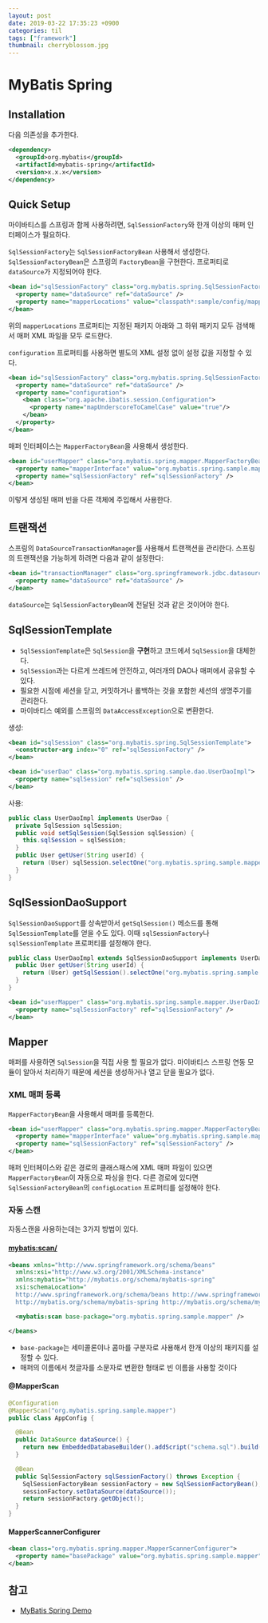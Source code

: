 ```yaml
---
layout: post
date: 2019-03-22 17:35:23 +0900
categories: til
tags: ["framework"]
thumbnail: cherryblossom.jpg
---
```


# MyBatis Spring

## Installation

다음 의존성을 추가한다.

```xml
<dependency>
  <groupId>org.mybatis</groupId>
  <artifactId>mybatis-spring</artifactId>
  <version>x.x.x</version>
</dependency>
```

## Quick Setup

마이바티스를 스프링과 함께 사용하려면, `SqlSessionFactory`와 한개 이상의 매퍼 인터페이스가 필요하다.

`SqlSessionFactory`는 `SqlSessionFactoryBean` 사용해서 생성한다. `SqlSessionFactoryBean`은 스프링의 `FactoryBean`을 구현한다. 프로퍼티로 `dataSource`가 지정되어야 한다.

```xml
<bean id="sqlSessionFactory" class="org.mybatis.spring.SqlSessionFactoryBean">
  <property name="dataSource" ref="dataSource" />
  <property name="mapperLocations" value="classpath*:sample/config/mappers/**/*.xml" />
</bean>
```

위의 `mapperLocations` 프로퍼티는 지정된 패키지 아래와 그 하위 패키지 모두 검색해서 매퍼 XML 파일을 모두 로드한다.

`configuration` 프로퍼티를 사용하면 별도의 XML 설정 없이 설정 값을 지정할 수 있다.

```xml
<bean id="sqlSessionFactory" class="org.mybatis.spring.SqlSessionFactoryBean">
  <property name="dataSource" ref="dataSource" />
  <property name="configuration">
    <bean class="org.apache.ibatis.session.Configuration">
      <property name="mapUnderscoreToCamelCase" value="true"/>
    </bean>
  </property>
</bean>
```

매퍼 인터페이스는 `MapperFactoryBean`을 사용해서 생성한다.

```xml
<bean id="userMapper" class="org.mybatis.spring.mapper.MapperFactoryBean">
  <property name="mapperInterface" value="org.mybatis.spring.sample.mapper.UserMapper" />
  <property name="sqlSessionFactory" ref="sqlSessionFactory" />
</bean>
```

이렇게 생성된 매퍼 빈을 다른 객체에 주입해서 사용한다.

## 트랜잭션

스프링의 `DataSourceTransactionManager`를 사용해서 트랜잭션을 관리한다. 스프링의 트랜잭션을 가능하게 하려면 다음과 같이 설정한다:

```xml
<bean id="transactionManager" class="org.springframework.jdbc.datasource.DataSourceTransactionManager">
  <property name="dataSource" ref="dataSource" />
</bean>
```

`dataSource`는 `SqlSessionFactoryBean`에 전달된 것과 같은 것이어야 한다.

## SqlSessionTemplate

- `SqlSessionTemplate`은 `SqlSession`을 **구현**하고 코드에서 `SqlSession`을 대체한다.
- `SqlSession`과는 다르게 쓰레드에 안전하고, 여러개의 DAO나 매퍼에서 공유할 수 있다.
- 필요한 시점에 세션을 닫고, 커밋하거나 롤백하는 것을 포함한 세션의 생명주기를 관리한다.
- 마이바티스 예외를 스프링의 `DataAccessException`으로 변환한다.

생성:

```xml
<bean id="sqlSession" class="org.mybatis.spring.SqlSessionTemplate">
  <constructor-arg index="0" ref="sqlSessionFactory" />
</bean>

<bean id="userDao" class="org.mybatis.spring.sample.dao.UserDaoImpl">
  <property name="sqlSession" ref="sqlSession" />
</bean>
```

사용:

```java
public class UserDaoImpl implements UserDao {
  private SqlSession sqlSession;
  public void setSqlSession(SqlSession sqlSession) {
    this.sqlSession = sqlSession;
  }
  public User getUser(String userId) {
    return (User) sqlSession.selectOne("org.mybatis.spring.sample.mapper.UserMapper.getUser", userId);
  }
}
```

## SqlSessionDaoSupport

`SqlSessionDaoSupport`를 상속받아서 `getSqlSession()` 메소드를 통해 `SqlSessionTemplate`를 얻을 수도 있다. 이때 `sqlSessionFactory`나 `sqlSessionTemplate` 프로퍼티를 설정해야 한다.

```java
public class UserDaoImpl extends SqlSessionDaoSupport implements UserDao {
  public User getUser(String userId) {
    return (User) getSqlSession().selectOne("org.mybatis.spring.sample.mapper.UserMapper.getUser", userId);
  }
}
```

```xml
<bean id="userMapper" class="org.mybatis.spring.sample.mapper.UserDaoImpl">
  <property name="sqlSessionFactory" ref="sqlSessionFactory" />
</bean>
```

## Mapper

매퍼를 사용하면 `SqlSession`을 직접 사용 할 필요가 없다. 마이바티스 스프링 연동 모듈이 알아서 처리하기 때문에 세션을 생성하거나 열고 닫을 필요가 없다.

### XML 매퍼 등록

`MapperFactoryBean`을 사용해서 매퍼를 등록한다.

```xml
<bean id="userMapper" class="org.mybatis.spring.mapper.MapperFactoryBean">
  <property name="mapperInterface" value="org.mybatis.spring.sample.mapper.UserMapper" />
  <property name="sqlSessionFactory" ref="sqlSessionFactory" />
</bean>
```

매퍼 인터페이스와 같은 경로의 클래스패스에 XML 매퍼 파일이 있으면 `MapperFactoryBean`이 자동으로 파싱을 한다. 다른 경로에 있다면 `SqlSessionFactoryBean`의 `configLocation` 프로퍼티를 설정해야 한다.

### 자동 스캔

자동스캔을 사용하는데는 3가지 방법이 있다.

#### <mybatis:scan/>

```xml
<beans xmlns="http://www.springframework.org/schema/beans"
  xmlns:xsi="http://www.w3.org/2001/XMLSchema-instance"
  xmlns:mybatis="http://mybatis.org/schema/mybatis-spring"
  xsi:schemaLocation="
  http://www.springframework.org/schema/beans http://www.springframework.org/schema/beans/spring-beans-3.0.xsd
  http://mybatis.org/schema/mybatis-spring http://mybatis.org/schema/mybatis-spring.xsd">

  <mybatis:scan base-package="org.mybatis.spring.sample.mapper" />

</beans>
```

- `base-package`는 세미콜론이나 콤마를 구분자로 사용해서 한개 이상의 패키지를 설정할 수 있다.
- 매퍼의 이름에서 첫글자를 소문자로 변환한 형태로 빈 이름을 사용할 것이다

#### @MapperScan

```java
@Configuration
@MapperScan("org.mybatis.spring.sample.mapper")
public class AppConfig {

  @Bean
  public DataSource dataSource() {
    return new EmbeddedDatabaseBuilder().addScript("schema.sql").build()
  }

  @Bean
  public SqlSessionFactory sqlSessionFactory() throws Exception {
    SqlSessionFactoryBean sessionFactory = new SqlSessionFactoryBean();
    sessionFactory.setDataSource(dataSource());
    return sessionFactory.getObject();
  }
}
```

#### MapperScannerConfigurer

```xml
<bean class="org.mybatis.spring.mapper.MapperScannerConfigurer">
  <property name="basePackage" value="org.mybatis.spring.sample.mapper" />
</bean>
```

## 참고

- [MyBatis Spring Demo](https://github.com/mybatis/spring/tree/master/src/test/java/org/mybatis/spring/sample)
